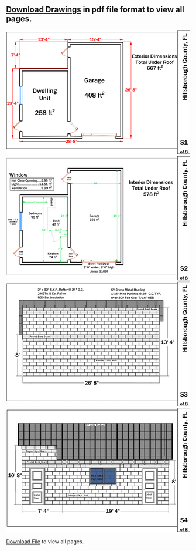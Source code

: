 ## [Download Drawings](https://github.com/304B/concept/raw/gh-pages/202008.pdf) in pdf file format to view all pages.





![S1](S1.png)
![S2](S2.png)
![S3](S3.png)
![S4](S4.png)



[Download File](https://github.com/304B/concept/raw/gh-pages/202008.pdf) to view all pages.


